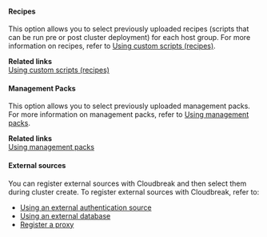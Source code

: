 
#### Recipes

This option allows you to select previously uploaded recipes (scripts that can be run pre or post cluster deployment) for each host group. For more information on recipes, refer to [Using custom scripts (recipes)](recipes.md). 

**Related links**      
[Using custom scripts (recipes)](recipes.md) 


#### Management Packs

This option allows you to select previously uploaded management packs. For more information on management packs, refer to [Using management packs](mpacks.md). 

**Related links**      
[Using management packs](mpacks.md)  


#### External sources 

You can register external sources with Cloudbreak and then select them during cluster create. To register external sources with Cloudbreak, refer to:

* [Using an external authentication source](external-ldap.md)    
* [Using an external database](external-db.md)  
* [Register a proxy](external-proxy.md)  

